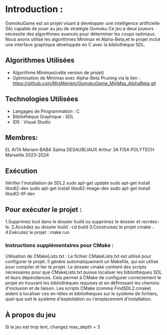 # **Introduction :**


GomokuGame est un projet visant à développer une intelligence artificielle (IA) 
capable de jouer au jeu de stratégie Gomoku Ce jeu à deux joueurs nécessite des 
algorithmes avancés pour déterminer les coups optimaux. Nous avons utilisé les algorithmes 
Minimax et Alpha-Beta,et le projet inclut une interface graphique développée en C avec 
la bibliothèque SDL.

## Algorithmes Utilisées
- Algorithme Minimax(cette version de projet)  
- Optimisation de Minimax avec Alpha-Beta Pruning via le lien :  
https://github.com/MrsMeriem/GomokuGame_MinMax_AlphaBeta.git  


## Technologies Utilisées
- Langages de Programmation : C
- Bibliothèque Graphique : SDL
- IDE : Visual Studio


## Membres:
EL AITA Meriem
BABA Salma
DESAUBLIAUX Arthur
3A FISA POLYTECH Marseille 
2023-2024

## Exécution
Vérifier l'installation de SDL2
sudo apt-get update
sudo apt-get install libsdl2-dev
sudo apt-get install libsdl2-image-dev
sudo apt-get install libsdl2-ttf-dev


## Pour exécuter le projet :
1.Supprimez tout dans le dossier build ou supprimez le dossier et recréez-le.
2.Accédez au dossier build :
cd build
3.Construisez le projet 
cmake ..
4.Exécutez le projet :
make run

### Instructions supplémentaires pour CMake :
Utilisation de CMakeLists.txt :
Le fichier CMakeLists.txt est utilisé pour configurer le projet. Il génère automatiquement un Makefile,
qui est utilisé pour compiler et lier le projet.
Le dossier cmake contient des scripts nécessaires pour que CMakeLists.txt puisse localiser les bibliothèques 
SDL et leurs dépendances. Cela permet à CMake de configurer correctement le projet en trouvant les bibliothèques 
requises et en définissant les chemins d'inclusion et de liaison.
Les scripts CMake (comme FindSDL2.cmake) aident à localiser ces en-têtes et bibliothèques sur le système de fichiers,
quel que soit le système d'exploitation ou l'emplacement d'installation.

## À propos du jeu
Si le jeu est trop lent, changez max_depth = 3
